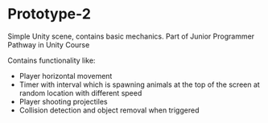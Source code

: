 # Prototype-2
Simple Unity scene, contains basic mechanics. Part of Junior Programmer Pathway in Unity Course

Contains functionality like:

- Player horizontal movement
- Timer with interval which is spawning animals at the top of the screen at random location with different speed
- Player shooting projectiles
- Collision detection and object removal when triggered
